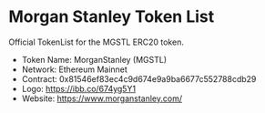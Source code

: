 # Morgan Stanley Token List

Official TokenList for the MGSTL ERC20 token.

- Token Name: MorganStanley (MGSTL)
- Network: Ethereum Mainnet
- Contract: 0x81546ef83ec4c9d674e9a9ba6677c552788cdb29
- Logo: https://ibb.co/674yg5Y1
- Website: https://www.morganstanley.com/
